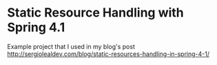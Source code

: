 # Static Resource Handling with Spring 4.1

Example project that I used in my blog's post http://sergiolealdev.com/blog/static-resources-handling-in-spring-4-1/
